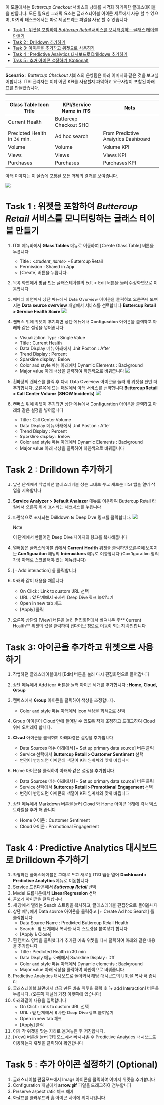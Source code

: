 이 모듈에서는 _Buttercup Checkout_ 서비스의 상태를 시각화 하기위한 글래스테이블을 만듭니다. 모든 필요한 그래픽 요소는 글래스테이블 아이콘 세트에서 사용 할 수 있으며, 마지막 태스크에서는 따로 제공드리는 파일을 사용 할 수 있습니다

- [Task 1 : 위젯을 포함하여 _Buttercup Retail_ 서비스를 모니터링하는 글래스 테이블 만들기](#task-1--위젯을-포함하여-buttercup-retail-서비스를-모니터링하는-글래스-테이블-만들기)
- [Task 2 : Drilldown 추가하기](#task-2--drilldown-추가하기)
- [Task 3: 아이콘을 추가하고 위젯으로 사용하기](#task-3-아이콘을-추가하고-위젯으로-사용하기)
- [Task 4 : Predictive Analytics 대시보드로 Drilldown 추가하기](#task-4--predictive-analytics-대시보드로-drilldown-추가하기)
- [Task 5 : 추가 아이콘 설정하기 (Optional)](#task-5--추가-아이콘-설정하기-optional)

---

**Scenario** : _Buttercup Checkout_ 서비스의 운영팀은 아래 이미지와 같은 것을 보고싶어합니다. ITSI 관리자는 이미 어떤 KPI를 사용할지 파악하고 요구사항이 포함된 아래 표를 만들었습니다.

---

| Glass Table Icon Title      | KPI/Service Name in ITSI | Nots                                |
| --------------------------- | ------------------------ | ----------------------------------- |
| Current Health              | Buttercup Checkout SHC   |                                     |
| Predicted Health in 30 min. | Ad hoc search            | From Predictive Analytics Dashboard |
| Volume                      | Volume                   | Volume KPI                          |
| Views                       | Views                    | Views KPI                           |
| Purchases                   | Purchases                | Purchases KPI                       |

아래 이미지는 이 실습에 포함된 모든 과제의 결과를 보여줍니다.

![](../../src/images/2-5-result.jpg)

# Task 1 : 위젯을 포함하여 _Buttercup Retail_ 서비스를 모니터링하는 글래스 테이블 만들기

1. ITSI 메뉴바에서 **Glass Tables** 메뉴로 이동하여 [Create Glass Table] 버튼을 누릅니다.

   - Title : _<student_name>_ - Buttercup Retail
   - Permission : Shared in App
   - [Create] 버튼을 누릅니다.

2. 목록 화면에서 방금 만든 글래스테이블의 Edit > Edit 버튼을 눌러 수정화면으로 이동합니다
3. 에디터 화면에서 상단 메뉴에서 Data Overview 아이콘을 클릭하고 오른쪽에 보여지는 **Data source overview** 패널에서 서비스를 선택합니다
   **Buttercup Retail > Service Health Score**
   ![](../../src/images/2-1-service-health-score.jpg)
4. 캔버스 위에 위젯이 추가되면 상단 메뉴에서 Configuration 아이콘을 클랙하고 아래와 같은 설정을 넣어줍니다
   - Visualization Type : Single Value
   - Title : Current Health
   - Data Display 메뉴 아래에서 Unit Postion : After
   - Trend Display : Percent
   - Sparkline display : Below
   - Color and style 메뉴 아래에서 Dynamic Elements : Background
   - Major value 아래 색상을 클릭하여 하얀색으로 바꿔줍니다
     ![](../../src/images/2-1-service-health-score2.jpg)
5. 흰바탕의 캔버스를 클릭 후 다시 Data Overview 아이콘을 눌러 새 위젯을 한번 더 추가합니다. 오른쪽에 뜨는 패널에서 아래 서비스를 선택합니다
   **Buttercup Retail > Call Center Volume (SNOW Incidents)**
   ![](../../src/images/2-1-sn-volume.jpg)
6. 캔버스 위에 위젯이 추가되면 상단 메뉴에서 Configuration 아이콘을 클랙하고 아래와 같은 설정을 넣어줍니다
   - Title : Call Center Volume
   - Data Display 메뉴 아래에서 Unit Postion : After
   - Trend Display : Percent
   - Sparkline display : Below
   - Color and style 메뉴 아래에서 Dynamic Elements : Background
   - Major value 아래 색상을 클릭하여 하얀색으로 바꿔줍니다

# Task 2 : Drilldown 추가하기

1. 앞선 단계에서 작업하던 글래스테이블 창은 그대로 두고 새로운 ITSI 탭을 열어 작업을 지속합니다
2. **Service Analyzer > Default Analazer** 메뉴로 이동하여 Buttercup Retail 타일에서 오른쪽 위에 표시되는 체크박스를 누릅니다
3. 파란색으로 표시되는 Drilldown to Deep Dive 링크를 클릭합니다.
   ![](../../src/images/2-2-drilldown.jpg)

   > [!Note]
   > 이 단계에서 만들어진 Deep Dive 페이지의 링크를 복사해둡니다

4. 열어놓은 글래스테이블 탭에서 **Current Health** 위젯을 클릭하면 오른쪽에 보여지는 **Configuration** 패널의 **Interactions** 메뉴로 이동합니다 (Configuration 창의 가장 아래로 스크롤해야 있는 메뉴입니다)
5. [+ Add interaction] 을 클릭합니다
6. 아래와 같이 내용을 채웁니다

   - On Click : Link to custom URL 선택
   - URL : 앞 단계에서 복사한 Deep Dive 링크 붙여넣기
   - Open in new tab 체크
   - [Apply] 클릭

7. 오른쪽 상단의 [View] 버튼을 눌러 편집화면에서 빠져나온 후** Current Health** 위젯의 값을 클릭하여 딥다이브 창으로 이동이 되는지 확인합니다

# Task 3: 아이콘을 추가하고 위젯으로 사용하기

1. 작업하던 글래스테이블에서 [Edit] 버튼을 눌러 다시 편집화면으로 들어갑니다
2. 상단 메뉴에서 Add icon 버튼을 눌러 아이콘 세개를 추가합니다 : **Home, Cloud, Group**
3. 캔버스에서 **Group** 아이콘을 클릭하여 색상을 조정합니다.
   - Color and style 메뉴 아래에서 Icon 색상을 회색으로 선택
4. Group 아이콘이 Cloud 안에 들어갈 수 있도록 작게 조정하고 드래그하여 Cloud 위에 오버레이 합니다.
5. **Cloud** 아이콘을 클릭하여 아래와같은 설정을 추가합니다
   - Data Sources 메뉴 아래에서 [+ Set up primary data source] 버튼 클릭
   - Service 선택에서 **Buttercup Retail > Customer Sentiment** 선택
   - 변경이 반영되면 아이콘의 색깔이 KPI 임계치와 맞게 바뀝니다
6. Home 아이콘을 클릭하여 아래와 같은 설정을 추가합니다

   - Data Sources 메뉴 아래에서 [+ Set up primary data source] 버튼 클릭
   - Service 선택에서 **Buttercup Retail > Promotional Engagement** 선택
   - 변경이 반영되면 아이콘의 색깔이 KPI 임계치와 맞게 바뀝니다

7. 상단 메뉴에서 Markdown 버튼을 눌러 Cloud 와 Home 아이콘 아래에 각각 텍스트라벨을 추가 해 줍니다
   - Home 아이콘 : Customer Sentiment
   - Cloud 아이콘 : Promotional Engagement

# Task 4 : Predictive Analytics 대시보드로 Drilldown 추가하기

1. 작업하던 글래스테이블은 그대로 두고 새로운 ITSI 탭을 열어 **Dashboard > Predictive Analytics** 메뉴로 이동합니다
2. Service 드롭다운에서 **_Buttercup Retail_** 선택
3. Model 드롭다운에서 **LinearRegression** 선택
4. 돋보기 아이콘을 클릭합니다
5. 새 창에서 열리는 Seach 스트링을 복사하고, 글래스테이블 편집창으로 돌아옵니다
6. 상단 메뉴에서 Data source 아이콘을 클릭하고 [+ Create Ad hoc Search] 를 클릭합니다
   - Data Source Name : Predicted Buttercup Retail Health
   - Search : 앞 단계에서 복사한 서치 스트링을 붙여넣기 합니다
   - [Apply & Close]
7. 흰 캔버스 영역을 클릭했다가 추가된 예측 위젯을 다시 클릭하여 아래와 같은 내용을 추가합니다
   - Title : Predicted Health in 30 min
   - Data Disply 메뉴 아래에서 Sparkline Display : Off
   - Color and style 메뉴 아래에서 Dynamic elements : Background
   - Major value 아래 색상을 클릭하여 하얀색으로 바꿔줍니다
8. Predictive Analytics 대시보드로 돌아와서 해당 대시보드의 URL을 복사 해 줍니다
9. 글래스테이블 화면에서 방금 만든 예측 위젯을 클릭 후 [+ add Interaction] 버튼을 누릅니다. (오른쪽 패널의 가장 아랫쪽에 있습니다)
10. 아래와같이 내용을 입력합니다
    - On Click : Link to custom URL 선택
    - URL : 앞 단계에서 복사한 Deep Dive 링크 붙여넣기
    - Open in new tab 체크
    - [Apply] 클릭
11. 이제 각 위젯을 맞는 자리로 옮겨놓은 후 저장합니다.
12. [View] 버튼을 눌러 편집모드에서 빠져나온 후 Predictive Analytics 대시보드로 이동하는지 위젯을 클릭하여 확인합니다

# Task 5 : 추가 아이콘 설정하기 (Optional)

1. 글래스테이블 편집모드에서 Image 아이콘을 클릭하여 이미지 위젯을 추가합니다
2. Configuration 패널에서 **arrow.gif** 파일을 드래그하여 첨부합니다
3. Preserve aspect ratio 체크 해제
4. 화살표를 클라우드와 홈 아이콘 사이에 위치시킵니다
